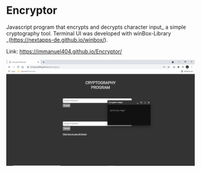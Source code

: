 # Encryptor


Javascript program that encrypts and decrypts character input_ a simple cryptography tool. Terminal UI was developed with winBox-Library _(https://nextapps-de.github.io/winbox/).


Link: https://immanuel404.github.io/Encryptor/

![](encrypt.png)
